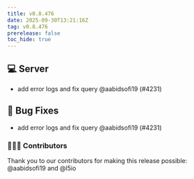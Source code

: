 ```yaml
---
title: v0.8.476
date: 2025-09-30T13:21:16Z
tag: v0.8.476
prerelease: false
toc_hide: true
---
```


## 💻 Server

- add error logs and fix query @aabidsofi19 (#4231)

## 🐛 Bug Fixes

- add error logs and fix query @aabidsofi19 (#4231)

### 👨🏽‍💻 Contributors

Thank you to our contributors for making this release possible:
@aabidsofi19 and @l5io

